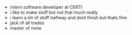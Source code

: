 - intern software developer at CERTI
- i like to make stuff but not that much really
- i learn a lot of stuff halfway and dont finish but thats fine
- jack of all trades
- master of none

<!---
carloscdante/carloscdante is a ✨ special ✨ repository because its `README.md` (this file) appears on your GitHub profile.
You can click the Preview link to take a look at your changes.
--->
